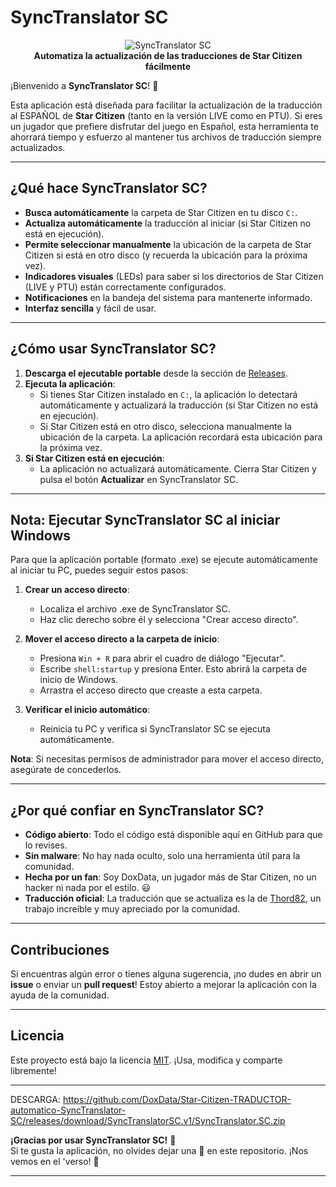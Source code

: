 
# SyncTranslator SC

<div align="center">
  <img src="https://github.com/user-attachments/assets/f0a71d26-1434-4fcf-b95b-5f9bd004ab92" alt="SyncTranslator SC">
</div>
<div align="center">
  <strong>Automatiza la actualización de las traducciones de Star Citizen fácilmente</strong>
</div>





¡Bienvenido a **SyncTranslator SC**! 🌌

Esta aplicación está diseñada para facilitar la actualización de la traducción al ESPAÑOL de **Star Citizen** (tanto en la versión LIVE como en PTU). Si eres un jugador que prefiere disfrutar del juego en Español, esta herramienta te ahorrará tiempo y esfuerzo al mantener tus archivos de traducción siempre actualizados.

---

## ¿Qué hace SyncTranslator SC?

- **Busca automáticamente** la carpeta de Star Citizen en tu disco `C:`.
- **Actualiza automáticamente** la traducción al iniciar (si Star Citizen no está en ejecución).
- **Permite seleccionar manualmente** la ubicación de la carpeta de Star Citizen si está en otro disco (y recuerda la ubicación para la próxima vez).
- **Indicadores visuales** (LEDs) para saber si los directorios de Star Citizen (LIVE y PTU) están correctamente configurados.
- **Notificaciones** en la bandeja del sistema para mantenerte informado.
- **Interfaz sencilla** y fácil de usar.

---

## ¿Cómo usar SyncTranslator SC?

1. **Descarga el ejecutable portable** desde la sección de [Releases](https://github.com/DoxData/SyncTranslator_SC/releases).
2. **Ejecuta la aplicación**:
   - Si tienes Star Citizen instalado en `C:`, la aplicación lo detectará automáticamente y actualizará la traducción (si Star Citizen no está en ejecución).
   - Si Star Citizen está en otro disco, selecciona manualmente la ubicación de la carpeta. La aplicación recordará esta ubicación para la próxima vez.
3. **Si Star Citizen está en ejecución**:
   - La aplicación no actualizará automáticamente. Cierra Star Citizen y pulsa el botón **Actualizar** en SyncTranslator SC.

---

## Nota: Ejecutar SyncTranslator SC al iniciar Windows

Para que la aplicación portable (formato .exe) se ejecute automáticamente al iniciar tu PC, puedes seguir estos pasos:

1. **Crear un acceso directo**:
   - Localiza el archivo .exe de SyncTranslator SC.
   - Haz clic derecho sobre él y selecciona "Crear acceso directo".

2. **Mover el acceso directo a la carpeta de inicio**:
   - Presiona `Win + R` para abrir el cuadro de diálogo "Ejecutar".
   - Escribe `shell:startup` y presiona Enter. Esto abrirá la carpeta de inicio de Windows.
   - Arrastra el acceso directo que creaste a esta carpeta.

3. **Verificar el inicio automático**:
   - Reinicia tu PC y verifica si SyncTranslator SC se ejecuta automáticamente.

**Nota**: Si necesitas permisos de administrador para mover el acceso directo, asegúrate de concederlos.

---

## ¿Por qué confiar en SyncTranslator SC?

- **Código abierto**: Todo el código está disponible aquí en GitHub para que lo revises.
- **Sin malware**: No hay nada oculto, solo una herramienta útil para la comunidad.
- **Hecha por un fan**: Soy DoxData, un jugador más de Star Citizen, no un hacker ni nada por el estilo. 😃
- **Traducción oficial**: La traducción que se actualiza es la de [Thord82](https://github.com/Thord82/Star_citizen_ES), un trabajo increíble y muy apreciado por la comunidad.

---

## Contribuciones

Si encuentras algún error o tienes alguna sugerencia, ¡no dudes en abrir un **issue** o enviar un **pull request**! Estoy abierto a mejorar la aplicación con la ayuda de la comunidad.

---

## Licencia

Este proyecto está bajo la licencia [MIT](LICENSE). ¡Usa, modifica y comparte libremente!

---

DESCARGA: https://github.com/DoxData/Star-Citizen-TRADUCTOR-automatico-SyncTranslator-SC/releases/download/SyncTranslatorSC.v1/SyncTranslator.SC.zip

**¡Gracias por usar SyncTranslator SC!** 🚀  
Si te gusta la aplicación, no olvides dejar una 🌟 en este repositorio. ¡Nos vemos en el 'verso! 🌌

---
